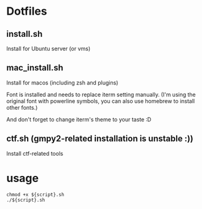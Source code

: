 Dotfiles
===


## install.sh
Install for Ubuntu server (or vms)

## mac_install.sh
Install for macos (including zsh and plugins)

Font is installed and needs to replace iterm setting manually.
(I'm using the original font with powerline symbols, you can also use homebrew to install other fonts.)

And don't forget to change iterm's theme to your taste :D

## ctf.sh (gmpy2-related installation is unstable :))
Install ctf-related tools

# usage
```
chmod +x ${script}.sh
./${script}.sh
```